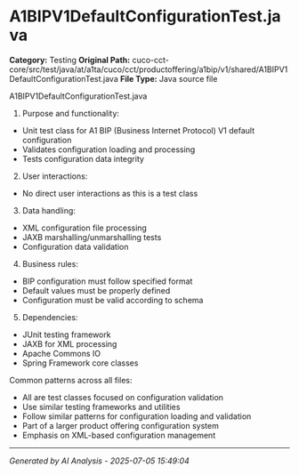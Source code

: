 # A1BIPV1DefaultConfigurationTest.java

**Category:** Testing
**Original Path:** cuco-cct-core/src/test/java/at/a1ta/cuco/cct/productoffering/a1bip/v1/shared/A1BIPV1DefaultConfigurationTest.java
**File Type:** Java source file

A1BIPV1DefaultConfigurationTest.java
1. Purpose and functionality:
- Unit test class for A1 BIP (Business Internet Protocol) V1 default configuration
- Validates configuration loading and processing
- Tests configuration data integrity

2. User interactions:
- No direct user interactions as this is a test class

3. Data handling:
- XML configuration file processing
- JAXB marshalling/unmarshalling tests
- Configuration data validation

4. Business rules:
- BIP configuration must follow specified format
- Default values must be properly defined
- Configuration must be valid according to schema

5. Dependencies:
- JUnit testing framework
- JAXB for XML processing
- Apache Commons IO
- Spring Framework core classes

Common patterns across all files:
- All are test classes focused on configuration validation
- Use similar testing frameworks and utilities
- Follow similar patterns for configuration loading and validation
- Part of a larger product offering configuration system
- Emphasis on XML-based configuration management

---
*Generated by AI Analysis - 2025-07-05 15:49:04*
